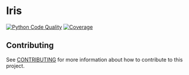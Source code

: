 # Iris

[![Python Code Quality](https://github.com/dioptra-io/iris/actions/workflows/quality.yml/badge.svg)](https://github.com/dioptra-io/iris/actions/workflows/quality.yml)
[![Coverage](https://img.shields.io/codecov/c/github/dioptra-io/iris?logo=codecov&logoColor=white&token=TC1WVMZORG)](https://app.codecov.io/gh/dioptra-io/iris)

## Contributing

See [CONTRIBUTING](CONTRIBUTING.md) for more information about how to contribute to this project.
